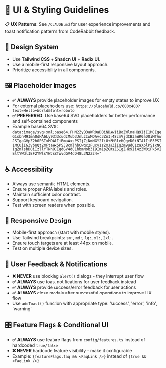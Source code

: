 # 🎨 UI & Styling Guidelines

📋 **UX Patterns**: See `/CLAUDE.md` for user experience improvements and toast notification patterns from CodeRabbit feedback.

## 🎯 Design System
- Use **Tailwind CSS** + **Shadcn UI** + **Radix UI**.
- Use a mobile-first responsive layout approach.
- Prioritize accessibility in all components.

## 🖼️ Placeholder Images
- **✅ ALWAYS** provide placeholder images for empty states to improve UX
- For external placeholders use: `https://placehold.co/600x400?text=Hello+World&font=roboto`
- **✅ PREFERRED**: Use base64 SVG placeholders for better performance and self-contained components
- Example base64 SVG: `data:image/svg+xml;base64,PHN2ZyB3aWR0aD0iNDAwIiBoZWlnaHQ9IjI1MCIgeG1sbnM9Imh0dHA6Ly93d3cudzMub3JnLzIwMDAvc3ZnIj48cmVjdCB3aWR0aD0iMTAwJSIgaGVpZ2h0PSIxMDAlIiBmaWxsPSIjZjNmNGY2Ii8+PHRleHQgeD0iNTAlIiB5PSI1MCUiIGZvbnQtZmFtaWx5PSJBcmlhbCwgc2Fucy1zZXJpZiIgZm9udC1zaXplPSIxNCIgZmlsbD0iIzllYTNhOCIgdGV4dC1hbmNob3I9Im1pZGRsZSIgZHk9Ii4zZW0iPk5vIEltYWdlIEF2YWlsYWJsZTwvdGV4dD48L3N2Zz4="`

## ♿ Accessibility
- Always use semantic HTML elements.
- Ensure proper ARIA labels and roles.
- Maintain sufficient color contrast.
- Support keyboard navigation.
- Test with screen readers when possible.

## 📱 Responsive Design
- Mobile-first approach (start with mobile styles).
- Use Tailwind breakpoints: `sm:`, `md:`, `lg:`, `xl:`, `2xl:`.
- Ensure touch targets are at least 44px on mobile.
- Test on multiple device sizes.

## 🔔 User Feedback & Notifications
- **❌ NEVER** use blocking `alert()` dialogs - they interrupt user flow
- **✅ ALWAYS** use toast notifications for user feedback instead
- **✅ ALWAYS** provide success/error feedback for user actions
- **✅ ALWAYS** close modals after successful operations to improve UX flow
- Use `addToast()` function with appropriate type: 'success', 'error', 'info', 'warning'

## 🎛️ Feature Flags & Conditional UI
- **✅ ALWAYS** use feature flags from `config/features.ts` instead of hardcoded `true/false`
- **❌ NEVER** hardcode feature visibility - make it configurable
- Example: `{featureFlags.faq && <FaqLink />}` instead of `{true && <FaqLink />}`